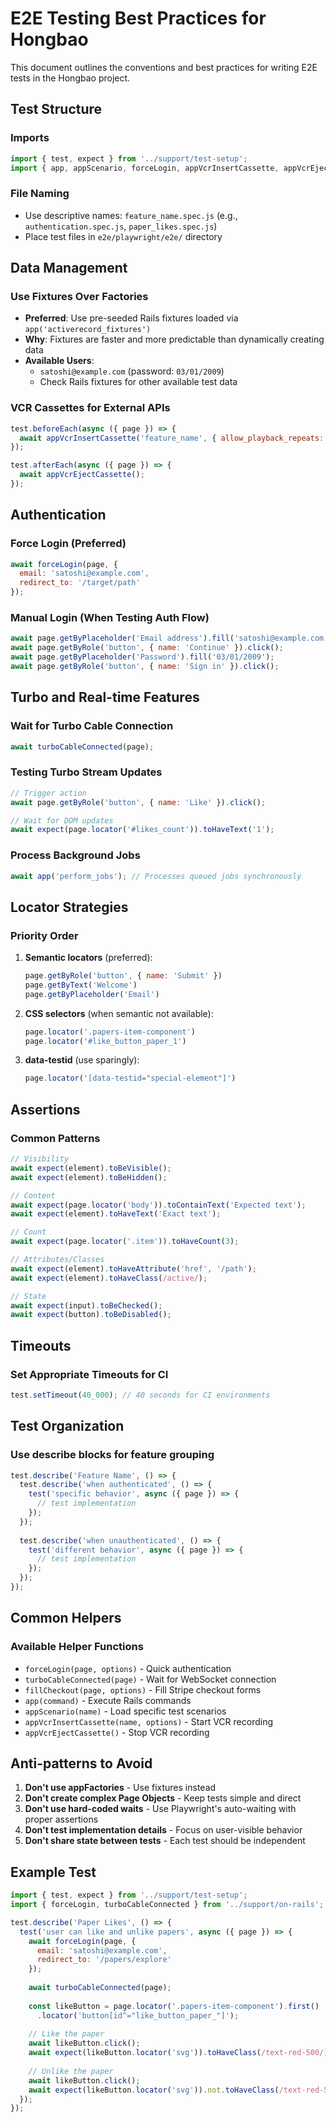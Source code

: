 # E2E Testing Best Practices for Hongbao

This document outlines the conventions and best practices for writing E2E tests in the Hongbao project.

## Test Structure

### Imports
```javascript
import { test, expect } from '../support/test-setup';
import { app, appScenario, forceLogin, appVcrInsertCassette, appVcrEjectCassette, turboCableConnected } from '../support/on-rails';
```

### File Naming
- Use descriptive names: `feature_name.spec.js` (e.g., `authentication.spec.js`, `paper_likes.spec.js`)
- Place test files in `e2e/playwright/e2e/` directory

## Data Management

### Use Fixtures Over Factories
- **Preferred**: Use pre-seeded Rails fixtures loaded via `app('activerecord_fixtures')`
- **Why**: Fixtures are faster and more predictable than dynamically creating data
- **Available Users**: 
  - `satoshi@example.com` (password: `03/01/2009`)
  - Check Rails fixtures for other available test data

### VCR Cassettes for External APIs
```javascript
test.beforeEach(async ({ page }) => {
  await appVcrInsertCassette('feature_name', { allow_playback_repeats: true });
});

test.afterEach(async ({ page }) => {
  await appVcrEjectCassette();
});
```

## Authentication

### Force Login (Preferred)
```javascript
await forceLogin(page, {
  email: 'satoshi@example.com',
  redirect_to: '/target/path'
});
```

### Manual Login (When Testing Auth Flow)
```javascript
await page.getByPlaceholder('Email address').fill('satoshi@example.com');
await page.getByRole('button', { name: 'Continue' }).click();
await page.getByPlaceholder('Password').fill('03/01/2009');
await page.getByRole('button', { name: 'Sign in' }).click();
```

## Turbo and Real-time Features

### Wait for Turbo Cable Connection
```javascript
await turboCableConnected(page);
```

### Testing Turbo Stream Updates
```javascript
// Trigger action
await page.getByRole('button', { name: 'Like' }).click();

// Wait for DOM updates
await expect(page.locator('#likes_count')).toHaveText('1');
```

### Process Background Jobs
```javascript
await app('perform_jobs'); // Processes queued jobs synchronously
```

## Locator Strategies

### Priority Order
1. **Semantic locators** (preferred):
   ```javascript
   page.getByRole('button', { name: 'Submit' })
   page.getByText('Welcome')
   page.getByPlaceholder('Email')
   ```

2. **CSS selectors** (when semantic not available):
   ```javascript
   page.locator('.papers-item-component')
   page.locator('#like_button_paper_1')
   ```

3. **data-testid** (use sparingly):
   ```javascript
   page.locator('[data-testid="special-element"]')
   ```

## Assertions

### Common Patterns
```javascript
// Visibility
await expect(element).toBeVisible();
await expect(element).toBeHidden();

// Content
await expect(page.locator('body')).toContainText('Expected text');
await expect(element).toHaveText('Exact text');

// Count
await expect(page.locator('.item')).toHaveCount(3);

// Attributes/Classes
await expect(element).toHaveAttribute('href', '/path');
await expect(element).toHaveClass(/active/);

// State
await expect(input).toBeChecked();
await expect(button).toBeDisabled();
```

## Timeouts

### Set Appropriate Timeouts for CI
```javascript
test.setTimeout(40_000); // 40 seconds for CI environments
```

## Test Organization

### Use describe blocks for feature grouping
```javascript
test.describe('Feature Name', () => {
  test.describe('when authenticated', () => {
    test('specific behavior', async ({ page }) => {
      // test implementation
    });
  });
  
  test.describe('when unauthenticated', () => {
    test('different behavior', async ({ page }) => {
      // test implementation
    });
  });
});
```

## Common Helpers

### Available Helper Functions
- `forceLogin(page, options)` - Quick authentication
- `turboCableConnected(page)` - Wait for WebSocket connection
- `fillCheckout(page, options)` - Fill Stripe checkout forms
- `app(command)` - Execute Rails commands
- `appScenario(name)` - Load specific test scenarios
- `appVcrInsertCassette(name, options)` - Start VCR recording
- `appVcrEjectCassette()` - Stop VCR recording

## Anti-patterns to Avoid

1. **Don't use appFactories** - Use fixtures instead
2. **Don't create complex Page Objects** - Keep tests simple and direct
3. **Don't use hard-coded waits** - Use Playwright's auto-waiting with proper assertions
4. **Don't test implementation details** - Focus on user-visible behavior
5. **Don't share state between tests** - Each test should be independent

## Example Test

```javascript
import { test, expect } from '../support/test-setup';
import { forceLogin, turboCableConnected } from '../support/on-rails';

test.describe('Paper Likes', () => {
  test('user can like and unlike papers', async ({ page }) => {
    await forceLogin(page, {
      email: 'satoshi@example.com',
      redirect_to: '/papers/explore'
    });
    
    await turboCableConnected(page);
    
    const likeButton = page.locator('.papers-item-component').first()
      .locator('button[id^="like_button_paper_"]');
    
    // Like the paper
    await likeButton.click();
    await expect(likeButton.locator('svg')).toHaveClass(/text-red-500/);
    
    // Unlike the paper
    await likeButton.click();
    await expect(likeButton.locator('svg')).not.toHaveClass(/text-red-500/);
  });
});
```